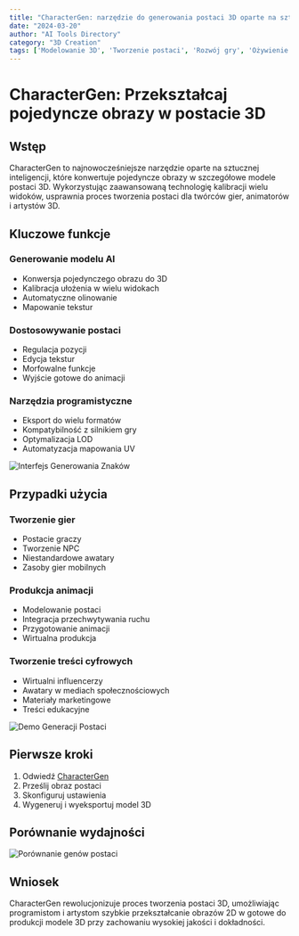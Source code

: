 ```yaml
---
title: "CharacterGen: narzędzie do generowania postaci 3D oparte na sztucznej inteligencji"
date: "2024-03-20"
author: "AI Tools Directory"
category: "3D Creation"
tags: ['Modelowanie 3D', 'Tworzenie postaci', 'Rozwój gry', 'Ożywienie']
---
```

# CharacterGen: Przekształcaj pojedyncze obrazy w postacie 3D

## Wstęp

CharacterGen to najnowocześniejsze narzędzie oparte na sztucznej inteligencji, które konwertuje pojedyncze obrazy w szczegółowe modele postaci 3D. Wykorzystując zaawansowaną technologię kalibracji wielu widoków, usprawnia proces tworzenia postaci dla twórców gier, animatorów i artystów 3D.

## Kluczowe funkcje

### Generowanie modelu AI
- Konwersja pojedynczego obrazu do 3D
- Kalibracja ułożenia w wielu widokach
- Automatyczne olinowanie
- Mapowanie tekstur

### Dostosowywanie postaci
- Regulacja pozycji
- Edycja tekstur
- Morfowalne funkcje
- Wyjście gotowe do animacji

### Narzędzia programistyczne
- Eksport do wielu formatów
- Kompatybilność z silnikiem gry
- Optymalizacja LOD
- Automatyzacja mapowania UV

![Interfejs Generowania Znaków](/imgs/charactergen/interface.jpg)

## Przypadki użycia

### Tworzenie gier
- Postacie graczy
- Tworzenie NPC
- Niestandardowe awatary
- Zasoby gier mobilnych

### Produkcja animacji
- Modelowanie postaci
- Integracja przechwytywania ruchu
- Przygotowanie animacji
- Wirtualna produkcja

### Tworzenie treści cyfrowych
- Wirtualni influencerzy
- Awatary w mediach społecznościowych
- Materiały marketingowe
- Treści edukacyjne

![Demo Generacji Postaci](/imgs/charactergen/demo.jpg)

## Pierwsze kroki

1. Odwiedź [CharacterGen](https://charactergen.ai)
2. Prześlij obraz postaci
3. Skonfiguruj ustawienia
4. Wygeneruj i wyeksportuj model 3D

## Porównanie wydajności

![Porównanie genów postaci](/imgs/charactergen/comparison.jpg)

## Wniosek

CharacterGen rewolucjonizuje proces tworzenia postaci 3D, umożliwiając programistom i artystom szybkie przekształcanie obrazów 2D w gotowe do produkcji modele 3D przy zachowaniu wysokiej jakości i dokładności.